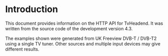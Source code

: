 # Introduction
This document provides information on the HTTP API for TvHeadend. It was written from the source code of the development version 4.3.

The examples shown were generated from UK Freeview DVB-T / DVB-T2 using a single TV tuner. Other sources and multiple input devices may give different results.
